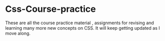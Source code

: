 # Css-Course-practice
These are all the course practice material , assignments for revising and learning many more new concepts on CSS. It will keep getting updated as I move along.
